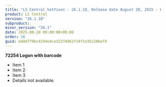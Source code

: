```yaml
---
title: "LS Central hotfixes - 26.1.18, Release date August 20, 2025 - Hotfixes"
product: LS Central
version: "26.1.18"
subproduct: 
minor_version: "26.1"
date: 2025-08-20 00:00:00+00:00
order: 16
guid: eddd779bc4194e4ced2274962f14f1a35c20bef9
---
```


**72254 Logon with barcode**- Item 1- Item 2- Item 3- Details not available.
